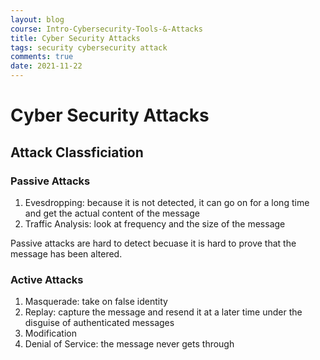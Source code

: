 ```yaml
---
layout: blog
course: Intro-Cybersecurity-Tools-&-Attacks
title: Cyber Security Attacks
tags: security cybersecurity attack
comments: true
date: 2021-11-22
---
```


# Cyber Security Attacks

## Attack Classficiation

### Passive Attacks
1. Evesdropping: because it is not detected, it can go on for a long time and get the actual content of the message
2. Traffic Analysis: look at frequency and the size of the message

Passive attacks are hard to detect becuase it is hard to prove that the message has been altered. 

### Active Attacks
1. Masquerade: take on false identity
2. Replay: capture the message and resend it at a later time under the disguise of authenticated messages
3. Modification
4. Denial of Service: the message never gets through
